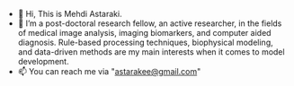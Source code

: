 - 👋 Hi, This is Mehdi Astaraki.
- 👀 I’m a post-doctoral research fellow, an active researcher, in the fields of medical image analysis, imaging biomarkers, and computer aided diagnosis. Rule-based processing techniques, biophysical modeling, and data-driven methods are my main interests when it comes to model development.
- 📫 You can reach me via "astarakee@gmail.com"

<!---
Astarakee/Astarakee is a ✨ special ✨ repository because its `README.md` (this file) appears on your GitHub profile.
You can click the Preview link to take a look at your changes.
--->
